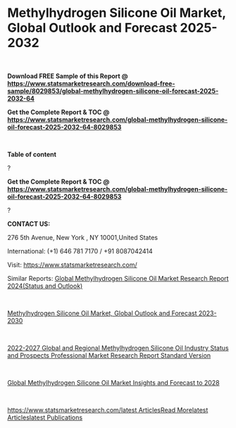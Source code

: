 <h1>Methylhydrogen Silicone Oil Market, Global Outlook and Forecast 2025-2032</h1><br/><p><strong>Download FREE Sample of this Report @ <a href="https://www.statsmarketresearch.com/download-free-sample/8029853/global-methylhydrogen-silicone-oil-forecast-2025-2032-64">https://www.statsmarketresearch.com/download-free-sample/8029853/global-methylhydrogen-silicone-oil-forecast-2025-2032-64</a></strong></p>
 
 
 
 <div><b>Get the Complete Report & TOC @ <a href="https://www.statsmarketresearch.com/global-methylhydrogen-silicone-oil-forecast-2025-2032-64-8029853">https://www.statsmarketresearch.com/global-methylhydrogen-silicone-oil-forecast-2025-2032-64-8029853</a></b></div>
 
 
 
 <p><br />
 
 <b>Table of content</b></p>
 
 
 
 <p>? </p>
 
 
 
 <div><b>Get the Complete Report & TOC @ <a href="https://www.statsmarketresearch.com/global-methylhydrogen-silicone-oil-forecast-2025-2032-64-8029853">https://www.statsmarketresearch.com/global-methylhydrogen-silicone-oil-forecast-2025-2032-64-8029853</a></b></div>
 
 
 
 <p>? </p>
 
 
 
 <p><b>CONTACT US:</b><br />
 
 276 5th Avenue, New York , NY 10001,United States<br />
 
 International: (+1) 646 781 7170 / +91 8087042414<br />
 
 Visit: <a href="https://www.statsmarketresearch.com/">https://www.statsmarketresearch.com/</a><br />
 
 Similar Reports: <a href="https://www.statsmarketresearch.com/global-methylhydrogen-silicone-oil-forecast-2025-2032-64-8029853">Global Methylhydrogen Silicone Oil Market Research Report 2024(Status and Outlook)</a><br />
 
 <br />
 
 <a href="https://www.statsmarketresearch.com/global-methylhydrogen-silicone-oil-forecast-2025-2032-64-8029853">Methylhydrogen Silicone Oil Market, Global Outlook and Forecast 2023-2030</a><br />
 
 <br />
 
 <a href="https://www.statsmarketresearch.com/global-methylhydrogen-silicone-oil-forecast-2025-2032-64-8029853">2022-2027 Global and Regional Methylhydrogen Silicone Oil Industry Status and Prospects Professional Market Research Report Standard Version</a><br />
 
 <br />
 
 <a href="https://www.statsmarketresearch.com/global-methylhydrogen-silicone-oil-forecast-2025-2032-64-8029853">Global Methylhydrogen Silicone Oil Market Insights and Forecast to 2028</a><br />
 
 <br />
 
 <a href="https://gyeongbokgung.com">https://www.statsmarketresearch.com/</a><a href="https://hallyeomaritime.com">latest Articles</a><a href="https://jingwansa.com">Read More</a><a href="https://nguoiviet.jp/">latest Articles</a><a href="https://www.intelmarketresearch.com/">latest Publications</a></p>